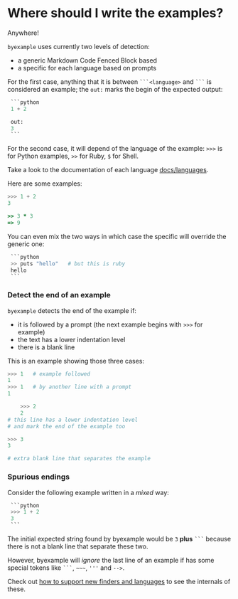 # Where should I write the examples?

Anywhere!

``byexample`` uses currently two levels of detection:

 - a generic Markdown Code Fenced Block based
 - a specific for each language based on prompts

For the first case, anything that it is between ````` ```<language> `````
and ````` ``` ````` is considered
an example; the ``out:`` marks the begin of the expected output:

`````python
 ```python
 1 + 2

 out:
 3
 ```
`````

For the second case, it will depend of the language of the example:
``>>>`` is for Python examples, ``>>`` for Ruby, ``$`` for Shell.

Take a look to the documentation of each language
[docs/languages](https://github.com/byexamples/byexample/tree/master/docs/languages/).

Here are some examples:

```python
>>> 1 + 2
3
```

```ruby
>> 3 * 3
=> 9
```

You can even mix the two ways in which case the specific will override the
generic one:

`````python
 ```python
 >> puts "hello"   # but this is ruby
 hello
 ```
`````

### Detect the end of an example

``byexample`` detects the end of the example if:

 - it is followed by a prompt (the next example begins with ``>>>`` for example)
 - the text has a lower indentation level
 - there is a blank line

This is an example showing those three cases:

```python
>>> 1   # example followed
1
>>> 1   # by another line with a prompt
1

    >>> 2
    2
# this line has a lower indentation level
# and mark the end of the example too

>>> 3
3

# extra blank line that separates the example
```

### Spurious endings

Consider the following example written in a *mixed* way:

`````python
 ```python
 >>> 1 + 2
 3
 ```
`````

The initial expected string found by byexample would be ``3`` **plus**
````` ``` ````` because there is not a blank line that separate these two.

However, byexample will *ignore* the last line of an example if has some
special tokens like ````` ``` `````, ``~~~``, ``'''`` and ``-->``.

Check out [how to support new finders and languages](https://byexamples.github.io/byexample/how_to_support_new_finders_and_languages)
to see the internals of these.

